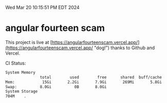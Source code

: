 Wed Mar 20 10:15:51 PM EDT 2024

# angular fourteen scam


This project is live at [https://angularfourteenscam.vercel.app/](https://angularfourteenscam.vercel.app/ "dog!") thanks to Github and Vercel.

CI Status: 

```bash
System Memory
               total        used        free      shared  buff/cache   available
Mem:            15Gi       2.2Gi       7.9Gi       269Mi       5.8Gi        13Gi
Swap:          8.0Gi          0B       8.0Gi
System Storage
704M	.
```
```bash
